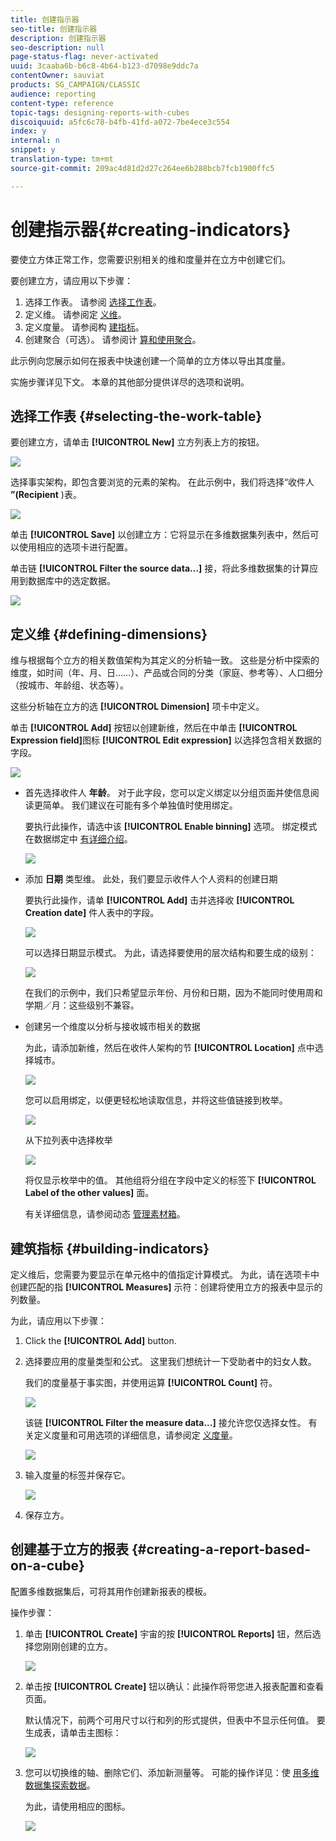 ```yaml
---
title: 创建指示器
seo-title: 创建指示器
description: 创建指示器
seo-description: null
page-status-flag: never-activated
uuid: 3caaba6b-b6c8-4b64-b123-d7098e9ddc7a
contentOwner: sauviat
products: SG_CAMPAIGN/CLASSIC
audience: reporting
content-type: reference
topic-tags: designing-reports-with-cubes
discoiquuid: a5fc6c78-b4fb-41fd-a072-7be4ece3c554
index: y
internal: n
snippet: y
translation-type: tm+mt
source-git-commit: 209ac4d81d2d27c264ee6b288bcb7fcb1900ffc5

---
```



# 创建指示器{#creating-indicators}

要使立方体正常工作，您需要识别相关的维和度量并在立方中创建它们。

要创建立方，请应用以下步骤：

1. 选择工作表。 请参阅 [选择工作表](#selecting-the-work-table)。
1. 定义维。 请参阅定 [义维](#defining-dimensions)。
1. 定义度量。 请参阅构 [建指标](#building-indicators)。
1. 创建聚合（可选）。 请参阅计 [算和使用聚合](../../reporting/using/concepts-and-methodology.md#calculating-and-using-aggregates)。

此示例向您展示如何在报表中快速创建一个简单的立方体以导出其度量。

实施步骤详见下文。 本章的其他部分提供详尽的选项和说明。

## 选择工作表 {#selecting-the-work-table}

要创建立方，请单击 **[!UICONTROL New]** 立方列表上方的按钮。

![](assets/s_advuser_cube_create.png)

选择事实架构，即包含要浏览的元素的架构。 在此示例中，我们将选择“收件人 **”(Recipient** )表。

![](assets/s_advuser_cube_wz_02.png)

单击 **[!UICONTROL Save]** 以创建立方：它将显示在多维数据集列表中，然后可以使用相应的选项卡进行配置。

单击链 **[!UICONTROL Filter the source data...]** 接，将此多维数据集的计算应用到数据库中的选定数据。

![](assets/s_advuser_cube_wz_03.png)

## 定义维 {#defining-dimensions}

维与根据每个立方的相关数值架构为其定义的分析轴一致。 这些是分析中探索的维度，如时间（年、月、日……）、产品或合同的分类（家庭、参考等）、人口细分（按城市、年龄组、状态等）。

这些分析轴在立方的选 **[!UICONTROL Dimension]** 项卡中定义。

单击 **[!UICONTROL Add]** 按钮以创建新维，然后在中单击 **[!UICONTROL Expression field]**&#x200B;图标 **[!UICONTROL Edit expression]** 以选择包含相关数据的字段。

![](assets/s_advuser_cube_wz_04.png)

* 首先选择收件人 **年龄**。 对于此字段，您可以定义绑定以分组页面并使信息阅读更简单。 我们建议在可能有多个单独值时使用绑定。

   要执行此操作，请选中该 **[!UICONTROL Enable binning]** 选项。 绑定模式在数据绑定中 [有详细介绍](../../reporting/using/concepts-and-methodology.md#data-binning)。

   ![](assets/s_advuser_cube_wz_05.png)

* 添加 **日期** 类型维。 此处，我们要显示收件人个人资料的创建日期

   要执行此操作，请单 **[!UICONTROL Add]** 击并选择收 **[!UICONTROL Creation date]** 件人表中的字段。

   ![](assets/s_advuser_cube_wz_06.png)

   可以选择日期显示模式。 为此，请选择要使用的层次结构和要生成的级别：

   ![](assets/s_advuser_cube_wz_07.png)

   在我们的示例中，我们只希望显示年份、月份和日期，因为不能同时使用周和学期／月：这些级别不兼容。

* 创建另一个维度以分析与接收城市相关的数据

   为此，请添加新维，然后在收件人架构的节 **[!UICONTROL Location]** 点中选择城市。

   ![](assets/s_advuser_cube_wz_08.png)

   您可以启用绑定，以便更轻松地读取信息，并将这些值链接到枚举。

   ![](assets/s_advuser_cube_wz_09.png)

   从下拉列表中选择枚举

   ![](assets/s_advuser_cube_wz_10.png)

   将仅显示枚举中的值。 其他组将分组在字段中定义的标签下 **[!UICONTROL Label of the other values]** 面。

   有关详细信息，请参阅动态 [管理素材箱](../../reporting/using/concepts-and-methodology.md#dynamically-managing-bins)。

## 建筑指标 {#building-indicators}

定义维后，您需要为要显示在单元格中的值指定计算模式。 为此，请在选项卡中创建匹配的指 **[!UICONTROL Measures]** 示符：创建将使用立方的报表中显示的列数量。

为此，请应用以下步骤：

1. Click the **[!UICONTROL Add]** button.
1. 选择要应用的度量类型和公式。 这里我们想统计一下受助者中的妇女人数。

   我们的度量基于事实图，并使用运算 **[!UICONTROL Count]** 符。

   ![](assets/s_advuser_cube_wz_11.png)

   该链 **[!UICONTROL Filter the measure data...]** 接允许您仅选择女性。 有关定义度量和可用选项的详细信息，请参阅定 [义度量](../../reporting/using/concepts-and-methodology.md#defining-measures)。

   ![](assets/s_advuser_cube_wz_12.png)

1. 输入度量的标签并保存它。

   ![](assets/s_advuser_cube_wz_13.png)

1. 保存立方。

## 创建基于立方的报表 {#creating-a-report-based-on-a-cube}

配置多维数据集后，可将其用作创建新报表的模板。

操作步骤：

1. 单击 **[!UICONTROL Create]** 宇宙的按 **[!UICONTROL Reports]** 钮，然后选择您刚刚创建的立方。

   ![](assets/s_advuser_cube_wz_14.png)

1. 单击按 **[!UICONTROL Create]** 钮以确认：此操作将带您进入报表配置和查看页面。

   默认情况下，前两个可用尺寸以行和列的形式提供，但表中不显示任何值。 要生成表，请单击主图标：

   ![](assets/s_advuser_cube_wz_15.png)

1. 您可以切换维的轴、删除它们、添加新测量等。 可能的操作详见：使 [用多维数据集探索数据](../../reporting/using/using-cubes-to-explore-data.md)。

   为此，请使用相应的图标。

   ![](assets/s_advuser_cube_wz_16.png)

